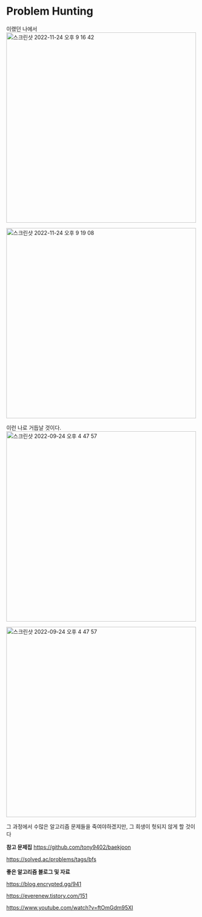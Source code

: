 # Problem Hunting

이랬던 나에서
<img width="500" alt="스크린샷 2022-11-24 오후 9 16 42" src="https://user-images.githubusercontent.com/87924655/203782605-05f3f5b0-314b-4130-8906-c8ad46017d35.png">

<img width="500" alt="스크린샷 2022-11-24 오후 9 19 08" src="https://user-images.githubusercontent.com/87924655/203782852-1d6bcd6b-0e16-4ff6-8960-b9a7f90e50cd.png">


이런 나로 거듭날 것이다.
<img width="500" alt="스크린샷 2022-09-24 오후 4 47 57" src="https://user-images.githubusercontent.com/87924655/192087348-e8d82512-85bb-4d94-b3a4-ed236f64597a.png">


<img width="500" alt="스크린샷 2022-09-24 오후 4 47 57" src="https://user-images.githubusercontent.com/87924655/203784598-2ac0fdf3-a894-4142-b28f-e927fd0b8443.jpeg">

그 과정에서 수많은 알고리즘 문제들을 죽여야하겠지만, 그 희생이 헛되지 않게 할 것이다

**참고 문제집**
https://github.com/tony9402/baekjoon

https://solved.ac/problems/tags/bfs




**좋은 알고리즘 블로그 및 자료**

https://blog.encrypted.gg/941

https://everenew.tistory.com/151

https://www.youtube.com/watch?v=ftOmGdm95XI
